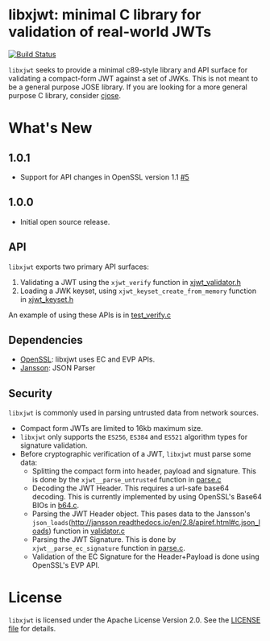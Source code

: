 # libxjwt: minimal C library for validation of real-world JWTs

[![Build Status](https://travis-ci.org/ScaleFT/libxjwt.svg?branch=master)](https://travis-ci.org/ScaleFT/libxjwt)

`libxjwt` seeks to provide a minimal c89-style library and API surface for validating a compact-form JWT against a set of JWKs. This is not meant to be a general purpose JOSE library.  If you are looking for a more general purpose C library, consider [cjose](https://github.com/cisco/cjose).

# What's New

## 1.0.1

- Support for API changes in OpenSSL version 1.1 [#5](https://github.com/ScaleFT/libxjwt/pull/5)

## 1.0.0

- Initial open source release.

## API

`libxjwt` exports two primary API surfaces:

1) Validating a JWT using the `xjwt_verify` function in [xjwt_validator.h](./include/xjwt/xjwt_validator.h)
2) Loading a JWK keyset, using `xjwt_keyset_create_from_memory` function in [xjwt_keyset.h](./include/xjwt/xjwt_keyset.h)

An example of using these APIs is in [test_verify.c](./tests/test_verify.c)

## Dependencies

- [OpenSSL](https://www.openssl.org/): libxjwt uses EC and EVP APIs.
- [Jansson](http://www.digip.org/jansson/): JSON Parser

## Security

`libxjwt` is commonly used in parsing untrusted data from network sources. 

- Compact form JWTs are limited to 16kb maximum size.
- `libxjwt` only supports the `ES256`, `ES384` and `ES521` algorithm types for signature validation.
- Before cryptographic verification of a JWT, `libxjwt` must parse some data:
  - Splitting the compact form into header, payload and signature.  This is done by the `xjwt__parse_untrusted` function in [parse.c](./src/parse.c)
  - Decoding the JWT Header.  This requires a url-safe base64 decoding.  This is currently implemented by using OpenSSL's Base64 BIOs in [b64.c](./src/b64.c).
  - Parsing the JWT Header object.  This pases data to the Jansson's `json_loads`(http://jansson.readthedocs.io/en/2.8/apiref.html#c.json_loads) function in [validator.c](./src/validator.c)
  - Parsing the JWT Signature. This is done by `xjwt__parse_ec_signature` function in [parse.c](./src/parse.c).
  - Validation of the EC Signature for the Header+Payload is done using OpenSSL's EVP API.

# License

`libxjwt` is licensed under the Apache License Version 2.0. See the [LICENSE file](./LICENSE) for details.
